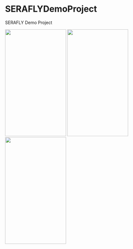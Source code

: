 # SERAFLYDemoProject

SERAFLY Demo Project 

<img src="https://user-images.githubusercontent.com/58390961/133823200-13967587-a76b-4c2d-a648-2e4109a5b413.png" width="200" height="350">

<img src="https://user-images.githubusercontent.com/58390961/133823218-ffaeecbb-f7a6-4fa4-88c4-c1c1940b86f8.png" width="200" height="350">

<img src="https://user-images.githubusercontent.com/58390961/133823222-8b1106a9-8f97-412c-b0be-1d5c755a90d0.png" width="200" height="350">
